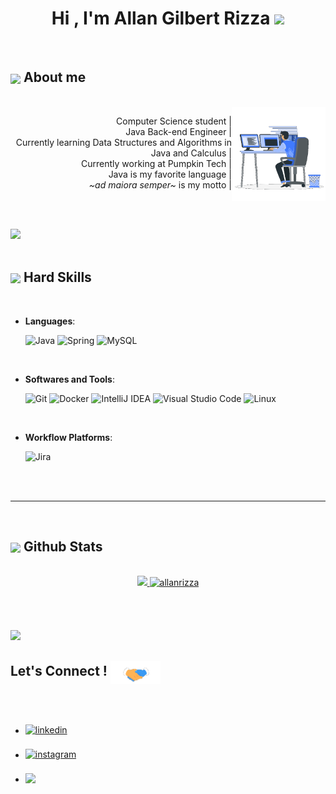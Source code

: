 <h1 align="center"><b>Hi , I'm Allan Gilbert Rizza </b><img src="https://media.giphy.com/media/hvRJCLFzcasrR4ia7z/giphy.gif" width="35"></h1>

<br>
	
## <img src = "https://tenor.com/pt-BR/view/cat-computer-mouse-notebook-developer-gif-17611078.gif" width = 100px align=center> **About me**

<br>

<img align="right" src="https://github.com/0xAbdulKhalid/0xAbdulKhalid/raw/main/assets/mdImages/Right_Side.gif" width = 150px>

<div align="right">

Computer Science student |<br>
Java Back-end Engineer |<br>
Currently learning Data Structures and Algorithms in Java and Calculus |<br>
Currently working at Pumpkin Tech |<br>
Java is my favorite language |<br>
<i>~ad maiora semper~</i> is my motto |<br>

</div>

<br><br>

<img src="https://user-images.githubusercontent.com/73097560/115834477-dbab4500-a447-11eb-908a-139a6edaec5c.gif"><br><br>

## <img src="https://media2.giphy.com/media/QssGEmpkyEOhBCb7e1/giphy.gif?cid=ecf05e47a0n3gi1bfqntqmob8g9aid1oyj2wr3ds3mg700bl&rid=giphy.gif" width ="25" align = center ><b> Hard Skills</b>
<br>

<p align="center">

- **Languages**:
    
    ![Java](https://img.shields.io/badge/Java-ED8B00?style=for-the-badge&logo=openjdk&logoColor=white)
    ![Spring](https://img.shields.io/badge/Spring-6DB33F?style=for-the-badge&logo=spring&logoColor=white)
    ![MySQL](https://img.shields.io/badge/MySQL-00000F?style=for-the-badge&logo=mysql&logoColor=white)


<br>   
    

- **Softwares and Tools**:

    ![Git](https://img.shields.io/badge/git-%23F05033.svg?style=for-the-badge&logo=git&logoColor=white)
    ![Docker](https://img.shields.io/badge/Docker-2496ED?style=for-the-badge&logo=docker&logoColor=white)
    ![IntelliJ IDEA](https://img.shields.io/badge/IntelliJ_IDEA-000000.svg?style=for-the-badge&logo=intellij-idea&logoColor=white)
    ![Visual Studio Code](https://img.shields.io/badge/Visual%20Studio%20Code-0078d7.svg?style=for-the-badge&logo=visual-studio-code&logoColor=white)
    ![Linux](https://img.shields.io/badge/Linux-FCC624?style=for-the-badge&logo=linux&logoColor=black) 

<br>

- **Workflow Platforms**:

    ![Jira](https://img.shields.io/badge/Jira-0052CC?style=for-the-badge&logo=Jira&logoColor=white)


</p>

<br>
<br>

-----

<br>

## <img src="https://media.giphy.com/media/iY8CRBdQXODJSCERIr/giphy.gif" width="35" style="vertical-align:middle"><b> Github Stats </b>

<br>

<div align="center">
<a href="https://github.com/allanrizza/">
  <img src="https://github-readme-stats.vercel.app/api?username=allanrizza&theme=blue-green" width="450"/>
  <img src="https://github-readme-stats.vercel.app/api/top-langs?username=allanrizza&show_icons=true&locale=en&layout=compact&line_height=20&title_color=7A7ADB&icon_color=2234AE&text_color=D3D3D3&bg_color=0,000000,130F40" width="375"  alt="allanrizza"/>
</a>
</div>

<br>
<br>
<br>

<br>
    <img src="https://user-images.githubusercontent.com/73097560/115834477-dbab4500-a447-11eb-908a-139a6edaec5c.gif">
<br>

## <b> Let's Connect !</b> <img src="https://github.com/0xAbdulKhalid/0xAbdulKhalid/raw/main/assets/mdImages/handshake.gif" width ="80" style="vertical-align:middle">
<br>
<br>

<ul>

<li>
    <a href="https://linkedin.com/in/allanrizza" target="_blank">
        <img src="https://img.shields.io/badge/linkedin:  allan gilbert rizza-%2300acee.svg?color=405DE6&style=for-the-badge&logo=linkedin&logoColor=white" alt=linkedin style="margin-bottom: 5px;" align=center />
    </a>
</li>

<br>

<li>
    <a href="https://instagram.com/allan_rizza" target="_blank">
        <img src="https://img.shields.io/badge/instagram:  allan gilbert rizza-%2300acee.svg?color=E1306C&style=for-the-badge&logo=instagram&logoColor=white" alt=instagram style="margin-bottom: 5px;" align=center />
    </a>
</li>

<br>

<li>
    <a href="mailto:allanrizza.dev@gmail.com" target="_blank">
        <img src="https://img.shields.io/badge/gmail:  allan gilbert rizza-%23EA4335.svg?style=for-the-badge&logo=gmail&logoColor=white" t=mail style="margin-bottom: 5px;" align=center />
    </a>
</li>
	
</ul>
<br>
